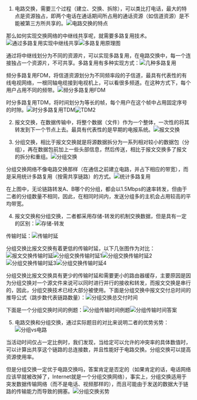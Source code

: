 1. 电路交换，需要三个过程（建立、交换、拆除），可以类比打电话，最大的特点是资源独占，即两个电话在通话期间所占用的通话资源（如信道资源）是不能被第三方所共享的。![电路交换的特点](电路交换的特点.png)

那么如何实现交换网络的中继线共享呢，就需要多路复用技术。![通过多路复用实现中继线共享](通过多路复用实现中继线共享.png)![多路复用原理图](多路复用原理图.png)

通过将中继线划分为不同的资源片，可以实现多路复用，在电路交换中，每一个连接独占一个资源片，不可共享。多路复用有多种实现方式：![几种多路复用](几种多路复用.png)

频分多路复用FDM，将信道资源划分为不同频率段的子信道，最具有代表性的有线电视网络，一根同轴电缆接到电视机上，可以看很多频道。在这种方式下，每个用户占用不同的频带。![频分多路复用FDM](频分多路复用FDM.png)

时分多路复用TDM，将时间划分为等长的帧，每个用户在这个帧中占用固定序号的时隙。![时分多路复用TDM](时分多路复用TDM.png)![TDM2](TDM2.png)

2. 报文交换，在数据传输中，将整个数据（文件）作为一个整体，一次性的将其转发到下一个节点上去。最具有代表性的是早期的电报系统。![报文交换](报文交换.png)

3. 分组交换，相比于报文交换就是将源数据拆分为一系列相对较小的数据包（分组），再在数据包前加上一些头部信息，然后传送，相比于报文交换多了报文的拆分和重组。![分组交换](分组交换.png)

分组交换网络不像电路交换那样（在通信之前建立电路，并占下相应的带宽），而是采用统计多路复用（按需共享链路）的方式。![统计多路复用](统计多路复用.png)

在上图中，无论链路转发A、B哪个的分组，都会以1.5Mbps的速率转发，但由于二者的分组数量不相同，因此，在相同时间内，发送分组多的主机会占用较高的平均带宽。

4. 报文交换和分组交换，二者都采用存储-转发的机制交换数据，但是具有一定的区别：![存储-转发](存储-转发.png)

传输时延：![传输时延](传输时延.png)

分组交换比报文交换有着更低的传输时延，以下几张图作为对比：![报文交换传输时延](报文交换传输时延.png)![分组交换传输时延1](分组交换传输时延1.png)![分组交换传输时延2](分组交换传输时延2.png)![分组交换传输时延3](分组交换传输时延3.png)![分组交换传输时延4](分组交换传输时延4.png)

分组交换比报文交换具有更少的传输时延和需要更小的路由器缓存，主要原因是因为分组交换对一个源文件来说可以同时进行并行的接收和转发，而报文交换是串行的，因此，分组交换技术已经大部分被使用。下面是分组交换中报文交付总时间的推导公式（跳步数代表链路数量）：![分组交换总交付时间](分组交换总交付时间.png)

下面是一个分组交换时间的例题：![分组传输时间例题](分组传输时间例题.png)![分组传输时间答案](分组传输时间答案.png)

5. 电路交换和分组交换，通过实际题目的对比来说明二者的优势劣势：![分组vs电路](分组vs电路.png)

当活动时间仅占一定比例时，我们发现，当给定可以允许的冲突率的具体数值时，可以计算出共享这个链路的总连接数，并且性能好于电路交换。分组交换可以提高资源使用率。

但是分组交换一定优于电路交换吗，答案肯定是否定的（如果肯定的话，电话网络应该早就被改掉了，Internet就是一个分组交换网络），事实上，分组交换适用于突发数据传输网络（而不是电话、视频那样的），而且可能由于发送的数据大于链路的传输能力而导致的拥塞。![分组交换劣势](分组交换劣势.png)